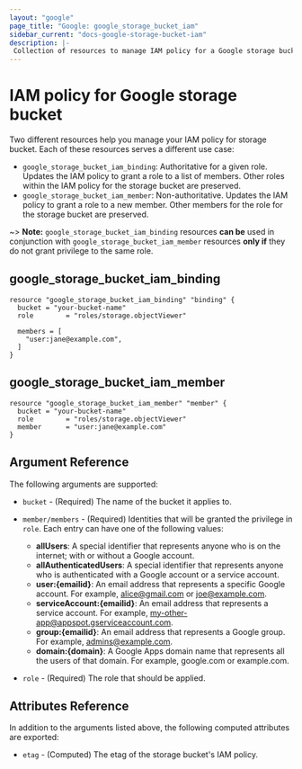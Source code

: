 ```yaml
---
layout: "google"
page_title: "Google: google_storage_bucket_iam"
sidebar_current: "docs-google-storage-bucket-iam"
description: |-
 Collection of resources to manage IAM policy for a Google storage bucket.
---
```


# IAM policy for Google storage bucket

Two different resources help you manage your IAM policy for storage bucket. Each of these resources serves a different use case:

* `google_storage_bucket_iam_binding`: Authoritative for a given role. Updates the IAM policy to grant a role to a list of members. Other roles within the IAM policy for the storage bucket are preserved.
* `google_storage_bucket_iam_member`: Non-authoritative. Updates the IAM policy to grant a role to a new member. Other members for the role for the storage bucket are preserved.

~> **Note:** `google_storage_bucket_iam_binding` resources **can be** used in conjunction with `google_storage_bucket_iam_member` resources **only if** they do not grant privilege to the same role.

## google\_storage\_bucket\_iam\_binding

```hcl
resource "google_storage_bucket_iam_binding" "binding" {
  bucket = "your-bucket-name"
  role        = "roles/storage.objectViewer"

  members = [
    "user:jane@example.com",
  ]
}
```

## google\_storage\_bucket\_iam\_member

```hcl
resource "google_storage_bucket_iam_member" "member" {
  bucket = "your-bucket-name"
  role        = "roles/storage.objectViewer"
  member      = "user:jane@example.com"
}
```

## Argument Reference

The following arguments are supported:

* `bucket` - (Required) The name of the bucket it applies to.

* `member/members` - (Required) Identities that will be granted the privilege in `role`.
  Each entry can have one of the following values:
  * **allUsers**: A special identifier that represents anyone who is on the internet; with or without a Google account.
  * **allAuthenticatedUsers**: A special identifier that represents anyone who is authenticated with a Google account or a service account.
  * **user:{emailid}**: An email address that represents a specific Google account. For example, alice@gmail.com or joe@example.com.
  * **serviceAccount:{emailid}**: An email address that represents a service account. For example, my-other-app@appspot.gserviceaccount.com.
  * **group:{emailid}**: An email address that represents a Google group. For example, admins@example.com.
  * **domain:{domain}**: A Google Apps domain name that represents all the users of that domain. For example, google.com or example.com.

* `role` - (Required) The role that should be applied.

## Attributes Reference

In addition to the arguments listed above, the following computed attributes are
exported:

* `etag` - (Computed) The etag of the storage bucket's IAM policy.
